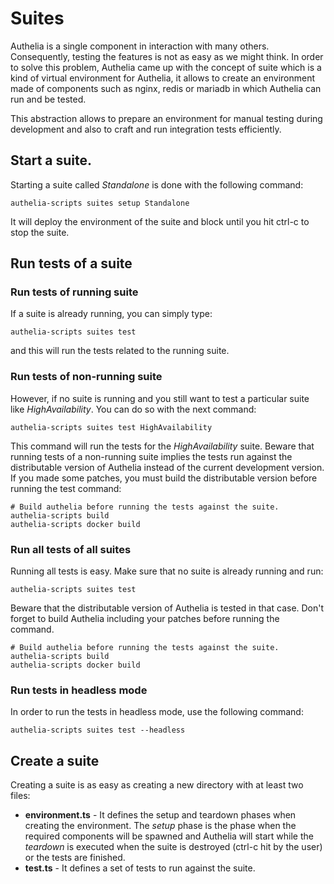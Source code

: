 # Suites

Authelia is a single component in interaction with many others. Consequently, testing the features
is not as easy as we might think. In order to solve this problem, Authelia came up with the concept of
suite which is a kind of virtual environment for Authelia, it allows to create an environment made of
components such as nginx, redis or mariadb in which Authelia can run and be tested.

This abstraction allows to prepare an environment for manual testing during development and also to
craft and run integration tests efficiently.

## Start a suite.

Starting a suite called *Standalone* is done with the following command:

    authelia-scripts suites setup Standalone

It will deploy the environment of the suite and block until you hit ctrl-c to stop the suite.

## Run tests of a suite

### Run tests of running suite

If a suite is already running, you can simply type:

    authelia-scripts suites test

and this will run the tests related to the running suite.

### Run tests of non-running suite

However, if no suite is running and you still want to test a particular suite like *HighAvailability*.
You can do so with the next command:

    authelia-scripts suites test HighAvailability

This command will run the tests for the *HighAvailability* suite. Beware that running tests of a
non-running suite implies the tests run against the distributable version of Authelia instead of
the current development version. If you made some patches, you must build the distributable version
before running the test command:

    # Build authelia before running the tests against the suite.
    authelia-scripts build
    authelia-scripts docker build

### Run all tests of all suites

Running all tests is easy. Make sure that no suite is already running and run:

    authelia-scripts suites test

Beware that the distributable version of Authelia is tested in that case. Don't
forget to build Authelia including your patches before running the command.


    # Build authelia before running the tests against the suite.
    authelia-scripts build
    authelia-scripts docker build

### Run tests in headless mode

In order to run the tests in headless mode, use the following command:

    authelia-scripts suites test --headless


## Create a suite

Creating a suite is as easy as creating a new directory with at least two files:

* **environment.ts** - It defines the setup and teardown phases when creating the environment. The *setup*
phase is the phase when the required components will be spawned and Authelia will start while the *teardown*
is executed when the suite is destroyed (ctrl-c hit by the user) or the tests are finished.
* **test.ts** - It defines a set of tests to run against the suite.